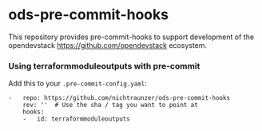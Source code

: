 ods-pre-commit-hooks
====================

This repository provides pre-commit-hooks to support development of the opendevstack https://github.com/opendevstack ecosystem.


### Using terraformmoduleoutputs with pre-commit

Add this to your `.pre-commit-config.yaml`:

    -   repo: https://github.com/nichtraunzer/ods-pre-commit-hooks
        rev: ''  # Use the sha / tag you want to point at
        hooks:
        -   id: terraformmoduleoutputs
